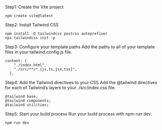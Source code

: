 







Step1: Create the Vite project

```
npm create vite@latest 
```

Step2: Install Tailwind CSS



```
npm install -D tailwindcss postcss autoprefixer
npx tailwindcss init -p
```


Step3: Configure your template paths
Add the paths to all of your template files in your tailwind.config.js file.


```
content: [
    "./index.html",
    "./src/**/*.{js,ts,jsx,tsx}",
  ],
```

Step4: Add the Tailwind directives to your CSS
Add the @tailwind directives for each of Tailwind’s layers to your ./src/index.css file.

```
@tailwind base;
@tailwind components;
@tailwind utilities;
```

Step5: Start your build process
Run your build process with npm run dev.


```
npm run dev
```